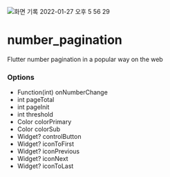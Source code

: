![화면 기록 2022-01-27 오후 5 56 29](https://user-images.githubusercontent.com/13146337/151349036-951c8f41-0ad3-47c5-9a31-a35b27bfb28b.gif)
# number_pagination
Flutter number pagination in a popular way on the web

### Options
 - Function(int) onNumberChange
 - int pageTotal
 - int pageInit
 - int threshold
 - Color colorPrimary
 - Color colorSub
 - Widget? controlButton
 - Widget? iconToFirst
 - Widget? iconPrevious
 - Widget? iconNext
 - Widget? iconToLast
